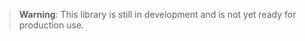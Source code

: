 <!-- Note -->

> **Warning**: This library is still in development and is not yet ready for production use.

